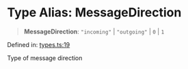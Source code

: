 # Type Alias: MessageDirection

> **MessageDirection**: `"incoming"` \| `"outgoing"` \| `0` \| `1`

Defined in: [types.ts:19](https://github.com/GeoDaCenter/openassistant/blob/2a93b5036fdb3a9355cf5403bdecfb2525f1d8b3/packages/core/src/types.ts#L19)

Type of message direction
